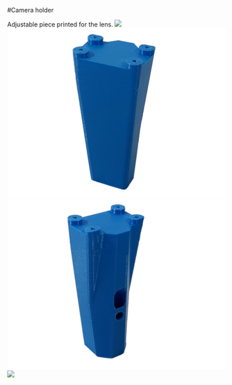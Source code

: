 #Camera holder

Adjustable piece printed for the lens.
![](images/abcde.png "")
![](images/ab.png "")
![](images/abc.png "")
![](images/abcd.png "")